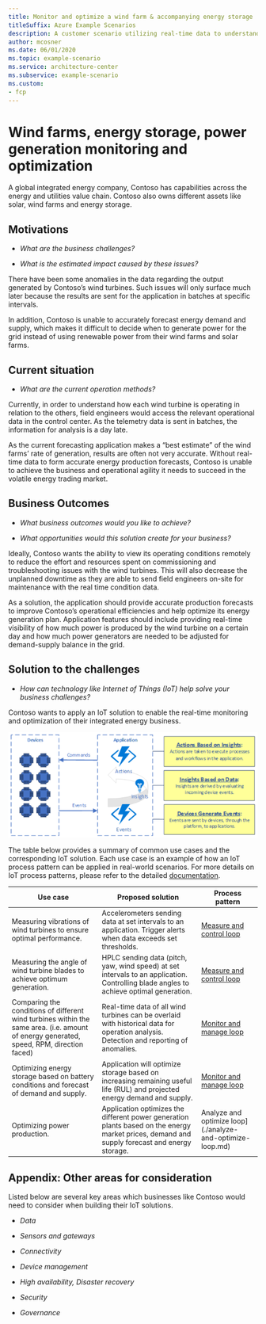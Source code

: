 ```yaml
---
title: Monitor and optimize a wind farm & accompanying energy storage
titleSuffix: Azure Example Scenarios
description: A customer scenario utilizing real-time data to understand whether or not to generate power for the grid fromg a wind farm.
author: mcosner
ms.date: 06/01/2020
ms.topic: example-scenario
ms.service: architecture-center
ms.subservice: example-scenario
ms.custom:
- fcp
---
```


# Wind farms, energy storage, power generation monitoring and optimization

A global integrated energy company, Contoso has capabilities across the energy and utilities value chain. Contoso also owns different assets like solar, wind farms and energy storage. 

## Motivations

-   *What are the business challenges?*

-   *What is the estimated impact caused by these issues?*

There have been some anomalies in the data regarding the output generated by Contoso’s wind turbines. Such issues will only surface much later because the results are sent for the application in batches at specific intervals.

In addition, Contoso is unable to accurately forecast energy demand and supply, which makes it difficult to decide when to generate power for the grid instead of using renewable power from their wind farms and solar farms. 


## Current situation

-   *What are the current operation methods?*

Currently, in order to understand how each wind turbine is operating in relation to the others, field engineers would access the relevant operational data in the control center. As the telemetry data is sent in batches, the information for analysis is a day late.

As the current forecasting application makes a “best estimate” of the wind farms’ rate of generation, results are often not very accurate. Without real-time data to form accurate energy production forecasts, Contoso is unable to achieve the business and operational agility it needs to succeed in the volatile energy trading market.


## Business Outcomes

-   *What business outcomes would you like to achieve?*

-   *What opportunities would this solution create for your business?*

Ideally, Contoso wants the ability to view its operating conditions remotely to reduce the effort and resources spent on commissioning and troubleshooting issues with the wind turbines. This will also decrease the unplanned downtime as they are able to send field engineers on-site for maintenance with the real time condition data. 

As a solution, the application should provide accurate production forecasts to improve Contoso’s operational efficiencies and help optimize its energy generation plan. Application features should include providing real-time visibility of how much power is produced by the wind turbine on a certain day and how much power generators are needed to be adjusted for demand-supply balance in the grid.


## Solution to the challenges

-   *How can technology like Internet of Things (IoT) help solve your business challenges?*

Contoso wants to apply an IoT solution to enable the real-time monitoring and optimization of their integrated energy business. 

![A diagram illustrating the relationship between devices, insights, and events in an IoT solution.](media/devices-events-insights.png)

The table below provides a summary of common use cases and the corresponding IoT solution. Each use case is an example of how an IoT process pattern can be applied in real-world scenarios. For more details on IoT process patterns, please refer to the detailed [documentation](./measure-and-control-loop.md).

Use case | Proposed solution | Process pattern
--- | --- | ---
Measuring vibrations of wind turbines to ensure optimal performance. | Accelerometers sending data at set intervals to an application. Trigger alerts when data exceeds set thresholds. | [Measure and control loop](./measure-and-control-loop.md)
Measuring the angle of wind turbine blades to achieve optimum generation. | HPLC sending data (pitch, yaw, wind speed) at set intervals to an application. Controlling blade angles to achieve optimal generation.  | [Measure and control loop](./measure-and-control-loop.md)
Comparing the conditions of different wind turbines within the same area. (i.e. amount of energy generated, speed, RPM, direction faced) | Real-time data of all wind turbines can be overlaid with historical data for operation analysis. Detection and reporting of anomalies. | [Monitor and manage loop](./monitor-and-manage-loop.md)
Optimizing energy storage based on battery conditions and forecast of demand and supply. | Application will optimize storage based on increasing remaining useful life (RUL) and projected energy demand and supply. | [Monitor and manage loop](./monitor-and-manage-loop.md)
Optimizing power production. | Application optimizes the different power generation plants based on the energy market prices, demand and supply forecast and energy storage. | Analyze and optimize loop](./analyze-and-optimize-loop.md)


## Appendix: Other areas for consideration

Listed below are several key areas which businesses like Contoso would need to consider when building their IoT solutions.
-   *Data*

-   *Sensors and gateways*

-   *Connectivity*

-   *Device management*

-   *High availability, Disaster recovery*

-   *Security*

-   *Governance* 
